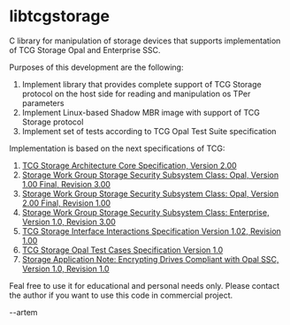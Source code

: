 libtcgstorage
=============

C library for manipulation of storage devices that supports implementation of TCG Storage Opal and Enterprise SSC.

Purposes of this development are the following:

1. Implement library that provides complete support of TCG Storage protocol on the host side for reading and manipulation os TPer parameters
2. Implement Linux-based Shadow MBR image with support of TCG Storage protocol
3. Implement set of tests according to TCG Opal Test Suite specification

Implementation is based on the next specifications of TCG:

1. [TCG Storage Architecture Core Specification, Version 2.00](http://www.trustedcomputinggroup.org/resources/tcg_storage_architecture_core_specification)
2. [Storage Work Group Storage Security Subsystem Class: Opal, Version 1.00 Final, Revision 3.00](http://www.trustedcomputinggroup.org/resources/storage_work_group_storage_security_subsystem_class_opal)
3. [Storage Work Group Storage Security Subsystem Class: Opal, Version 2.00 Final, Revision 1.00](http://www.trustedcomputinggroup.org/resources/storage_work_group_storage_security_subsystem_class_opal)
4. [Storage Work Group Storage Security Subsystem Class: Enterprise, Version 1.0, Revision 3.00](http://www.trustedcomputinggroup.org/resources/storage_work_group_storage_security_subsystem_class_enterprise_specification)
5. [TCG Storage Interface Interactions Specification Version 1.02, Revision 1.00](http://www.trustedcomputinggroup.org/resources/storage_work_group_storage_interface_interactions_specification)
6. [TCG Storage Opal Test Cases Specification Version 1.0](http://www.trustedcomputinggroup.org/resources/tcg_storage_opal_test_cases)
7. [Storage Application Note: Encrypting Drives Compliant with Opal SSC, Version 1.0, Revision 1.0](http://www.trustedcomputinggroup.org/resources/storage_application_note_encrypting_drives_compliant_with_opal_ssc)

Feal free to use it for educational and personal needs only. Please contact the author if you want to use this code in commercial project.

--artem